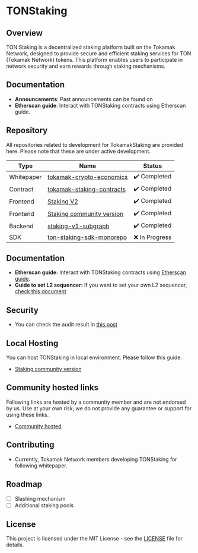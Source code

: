 # TONStaking

## Overview
TON Staking is a decentralized staking platform built on the Tokamak Network, designed to provide secure and efficient staking services for TON (Tokamak Network) tokens. This platform enables users to participate in network security and earn rewards through staking mechanisms.

## Documentation
- **Announcements**: Past announcements can be found on 
- **Etherscan guide**: Interact with TONStaking contracts using Etherscan guide. 

## Repository

All repositories related to development for TokamakStaking are provided here. Please note that these are under active development.

| Type       | Name                                                                                              | Status       |
| ---------- | ------------------------------------------------------------------------------------------------- | ------------ |
| Whitepaper | [tokamak-crypto-economics](https://github.com/tokamak-network/papers/blob/master/docs/tokamak-cryptoeconomics-en.pdf)  | ✔️ Completed |
| Contract   | [tokamak-staking-contracts](https://github.com/tokamak-network/ton-staking-v2)         | ✔️ Completed |
| Frontend   | [Staking V2](https://github.com/tokamak-network/simple-staking-v2)           | ✔️ Completed |
| Frontend   | [Staking community version](https://github.com/tokamak-network/staking-community-version)         | ✔️ Completed |
| Backend    | [staking-v1-subgraph](https://github.com/tokamak-network/staking-v1-subgraph)               | ✔️ Completed |
| SDK        | [ton-staking-sdk-monorepo](https://github.com/tokamak-network/ton-staking-sdk-monorepo)                     | ❌ In Progress |


## Documentation
- **Etherscan guide:** Interact with TONStaking contracts using [Etherscan guide](docs/EN/README.md).
- **Guide to set L2 sequencer:** If you want to set your own L2 sequencer, [check this document](https://www.notion.so/tokamak/Candidate-Registration-Contract-Verification-SDK-Testing-1fcd96a400a38030bd2bcd869e0816b7)


## Security
- You can check the audit result in [this post](https://medium.com/tokamak-network/dao-ton-staking-v2-audit-report-2fa7bb1a9291)

## Local Hosting
You can host TONStaking in local environment. Please follow this guide. 
- [Staking community version](https://github.com/tokamak-network/staking-community-version)

## Community hosted links

Following links are hosted by a community member and are not endorsed by us. Use at your own risk; we do not provide any guarantee or support for using these links.
- [Community hosted](https://staking-community-version-pcfu.vercel.app/)


## Contributing
- Currently, Tokamak Network members developing TONStaking for following whitepaper.

## Roadmap
- [ ] Slashing mechanism
- [ ] Additional staking pools

## License
This project is licensed under the MIT License - see the [LICENSE](LICENSE) file for details.
